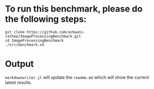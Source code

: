 # To run this benchmark, please do the following steps:

```
git clone https://github.com/ashwani-rathee/ImageProcessingBenchmark.git
cd ImageProcessingBenchmark
./src/benchmark.sh

```

# Output

`markdownwriter.jl` will update the `readme.md` which will show the current latest results.